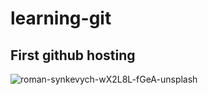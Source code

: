 # learning-git
## First github hosting


![roman-synkevych-wX2L8L-fGeA-unsplash](https://user-images.githubusercontent.com/113438585/225933049-0a507580-c0b7-4954-8598-c309587e6461.jpg)
